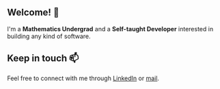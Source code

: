 ## Welcome! 👋

I'm a **Mathematics Undergrad** and a **Self-taught Developer** interested in building any kind of software. 

## Keep in touch 📫

Feel free to connect with me through [LinkedIn](https://mx.linkedin.com/in/milton-montiel) or [mail](mailto:miltgonmont@gmail.com).

<!--
**MiltMont/MiltMont** is a ✨ _special_ ✨ repository because its `README.md` (this file) appears on your GitHub profile.

Here are some ideas to get you started:

- 🔭 I’m currently working on ...
- 🌱 I’m currently learning ...
- 👯 I’m looking to collaborate on ...
- 🤔 I’m looking for help with ...
- 💬 Ask me about ...
- 📫 How to reach me: ...
- 😄 Pronouns: ...
- ⚡ Fun fact: ...
-->

